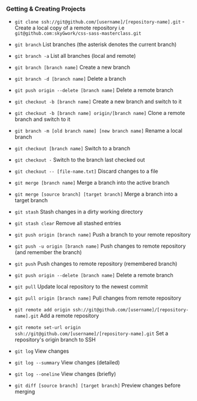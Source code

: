 
### Getting & Creating Projects


- `git clone ssh://git@github.com/[username]/[repository-name].git` - Create a local copy of a remote repository i.e `git@github.com:skyGwork/css-sass-masterclass.git`




- `git branch` List branches (the asterisk denotes the current branch)
- `git branch -a` List all branches (local and remote)
- `git branch [branch name]` Create a new branch
- `git branch -d [branch name]` Delete a branch
- `git push origin --delete [branch name]` Delete a remote branch
- `git checkout -b [branch name]` Create a new branch and switch to it
- `git checkout -b [branch name] origin/[branch name]` Clone a remote branch and switch to it
- `git branch -m [old branch name] [new branch name]` Rename a local branch
- `git checkout [branch name]` Switch to a branch
- `git checkout -` Switch to the branch last checked out
- `git checkout -- [file-name.txt]` Discard changes to a file
- `git merge [branch name]` Merge a branch into the active branch
- `git merge [source branch] [target branch]` Merge a branch into a target branch
- `git stash` Stash changes in a dirty working directory
- `git stash clear` Remove all stashed entries

- `git push origin [branch name]` Push a branch to your remote repository
- `git push -u origin [branch name]` Push changes to remote repository (and remember the branch)
- `git push` Push changes to remote repository (remembered branch)
- `git push origin --delete [branch name]` Delete a remote branch
- `git pull` Update local repository to the newest commit
- `git pull origin [branch name]` Pull changes from remote repository
- `git remote add origin ssh://git@github.com/[username]/[repository-name].git` Add a remote repository

- `git remote set-url origin ssh://git@github.com/[username]/[repository-name].git` Set a repository's origin branch to SSH

- `git log` View changes
- `git log --summary` View changes (detailed)
- `git log --oneline` View changes (briefly)
- `git diff [source branch] [target branch]` Preview changes before merging
